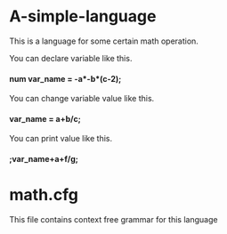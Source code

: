 # A-simple-language

This is a language for some certain math operation.

You can declare variable like this.
#### num var_name = -a*-b*(c-2);

You can change variable value like this.
#### var_name = a+b/c;

You can print value like this.
#### ;var_name+a+f/g;

# math.cfg

This file contains context free grammar for this language


